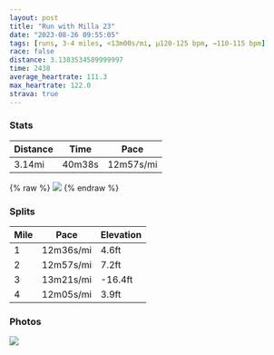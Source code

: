 ```yaml
---
layout: post
title: "Run with Milla 23"
date: "2023-08-26 09:55:05"
tags: [runs, 3-4 miles, <13m00s/mi, μ120-125 bpm, →110-115 bpm]
race: false
distance: 3.1383534589999997
time: 2438
average_heartrate: 111.3
max_heartrate: 122.0
strava: true
---
```


### Stats

| Distance | Time | Pace |
|----------|------|------|
|3.14mi|40m38s|12m57s/mi|

{% raw %}
<img src='https://maps.googleapis.com/maps/api/staticmap?maptype=roadmap&path=enc:edgtFvyvbMFM|@gDDe@f@yDZOl@PBAMGqAWwA]]GeBi@u@Mu@Ua@M}Cs@qBk@c@Q_@Ia@?g@EUGk@UiBUqCAsBSsDSoCU{DSa@MCEHA?Cq@QsCi@aBWi@M_AKc@KGEIKQO_@COHU@g@EOH{@OsBS_@DkA\aAR_@Aa@G}@We@GyCu@eB[gAWgAQsDy@ACAWGUWKCAOF@@KM]KeHuAcE}@a@K]W_@KiAWkAQaHsAkCm@E@GNEFE@QAsAUKIGg@_Ey@oA_@WMm@}@]]_@OcEkAq@KcA]s@c@e@K_@?a@E{Bk@sC{@cCk@[KeAi@]E]?WCoA[]EiC{@o@MWKkAmAUQ_AO}@c@c@ImAIq@OQYMIqAm@KAi@Jc@IOBRNA~ABDLHJ^?La@fBQfB?XXdAJ`Ad@dDBd@VpAL`ADnADXFV?ZTjA&key=AIzaSyC1MId7bFpkLXNAaYhBSTb8jLyiSqzbDtM&size=800x800&markers=color:yellow|label:S|40.18259,-74.01388&markers=color:green|label:F|40.21753999999997,-74.00612999999997'>
{% endraw %}

### Splits

| Mile | Pace | Elevation |
|------|------|-----------|
|1|12m36s/mi|4.6ft|
|2|12m57s/mi|7.2ft|
|3|13m21s/mi|-16.4ft|
|4|12m05s/mi|3.9ft|

### Photos
<img src='https://dgtzuqphqg23d.cloudfront.net/vUlzqZOJfgEnQCwimdjncN4zzNOEBL_LcGONznthHXA-576x768.jpg'>
